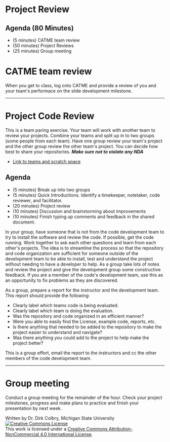 # Project Review


## Agenda (80 Minutes)

- (5 minutes) CATME team review
- (50 minutes) Project Reviews
- (25 minutes) Group meeting

# CATME team review

When you get to class, log onto CATME and provide a review of you and your team's performace on the slide development milestone.

---

# Project Code Review

This is a team paring exercise.  Your team will work with another team to review your projects. Combine your teams and split up in to two groups (some people from each team).  Have one group review your team's project and the other group review the other team's project. You can decide how best to share your repositories.  **_Make sure not to violate any NDA_**

* [Link to teams and scratch space](https://docs.google.com/document/d/1Ig-Ylm9M1R53aBoTvPaarFxCxcs_WXWdHeim1I6yXxM/edit)


## Agenda

- (5 minutes) Break up into two groups 
- (5 minutes) Quick Introductions. Identify a timekeeper, notetaker, code reviewer, and facilitator.
- (20 minutes) Project review
- (10 minutes) Discussion and brainstorming about improvements 
- (10 minutes) Finish typing up comments and feedback in the shared document.

In your group, have someone that is not from the code development team to try to install the software and review the code. If possible, get the code running. Work together to ask each other questions and learn from each other's projects. The idea is to streamline the process so that the repository and code organization are sufficient for someone outside of the development team to be able to install, test and understand the project without needing to have a developer to help.   As a group take lots of notes and review the project and give the development group some constructive feedback.  If you are a member of the code's development team, use this as an opportunity to fix problems as they are discovered. 

As a group, prepare a report for the instructor and the development team. This report should provide the following:

- Clearly label which teams code is being evaluated.
- Clearly label which team is doing the evaluation.
- Was the repository and code organized in an efficient manner?  
- Were you able to easily find the License, example code, reports, etc. 
- Is there anything that needed to be added to the repository to make the project easier to understand and navigate?
- Was there anything you could add to the project to help make the project better?

This is a group effort, email the report to the instructors and cc the other members of the code development team. 

---

# Group meeting

Conduct a group meeting for the remainder of the hour.  Check your project milestones, progress and make plans to practice and finish your presentation by next week. 

Written by Dr. Dirk Colbry, Michigan State University
<a rel="license" href="http://creativecommons.org/licenses/by-nc/4.0/"><img alt="Creative Commons License" style="border-width:0" src="https://i.creativecommons.org/l/by-nc/4.0/88x31.png" /></a><br />This work is licensed under a <a rel="license" href="http://creativecommons.org/licenses/by-nc/4.0/">Creative Commons Attribution-NonCommercial 4.0 International License</a>.
